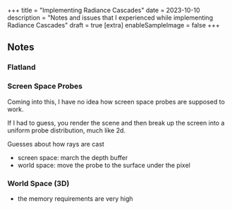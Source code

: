 +++
title = "Implementing Radiance Cascades"
date = 2023-10-10
description = "Notes and issues that I experienced while implementing Radiance Cascades"
draft = true
[extra]
enableSampleImage = false
+++

## Notes

### Flatland

### Screen Space Probes

Coming into this, I have no idea how screen space probes are supposed to work.

If I had to guess, you render the scene and then break up the screen into a uniform
probe distribution, much like 2d.

Guesses about how rays are cast

- screen space: march the depth buffer
- world space: move the probe to the surface under the pixel

### World Space (3D)

- the memory requirements are very high